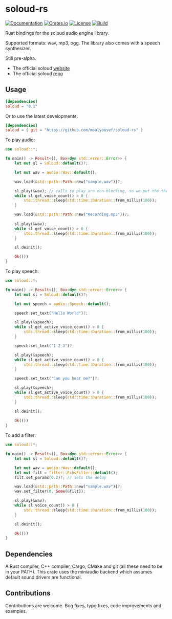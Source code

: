 # soloud-rs


[![Documentation](https://docs.rs/soloud/badge.svg)](https://docs.rs/soloud)
[![Crates.io](https://img.shields.io/crates/v/soloud.svg)](https://crates.io/crates/soloud)
[![License](https://img.shields.io/crates/l/soloud.svg)](https://github.com/MoAlyousef/soloud-rs/blob/master/LICENSE)
[![Build](https://github.com/MoAlyousef/soloud-rs/workflows/Build/badge.svg)](https://github.com/MoAlyousef/soloud-rs/actions)

Rust bindings for the soloud audio engine library.

Supported formats: wav, mp3, ogg. The library also comes with a speech synthesizer.

Still pre-alpha.

- The official soloud [website](https://sol.gfxile.net/soloud/index.html)
- The official soloud [repo](https://github.com/jarikomppa/soloud)

## Usage
```toml
[dependencies]
soloud = "0.1"
```

Or to use the latest developments:
```toml
[dependencies]
soloud = { git = "https://github.com/moalyousef/soloud-rs" }
```

To play audio:
```rust
use soloud::*;

fn main() -> Result<(), Box<dyn std::error::Error>> {
    let mut sl = Soloud::default()?;

    let mut wav = audio::Wav::default();

    wav.load(&std::path::Path::new("sample.wav"))?;

    sl.play(&wav); // calls to play are non-blocking, so we put the thread to sleep
    while sl.get_voice_count() > 0 {
        std::thread::sleep(std::time::Duration::from_millis(100));
    }

    wav.load(&std::path::Path::new("Recording.mp3"))?;
    
    sl.play(&wav);
    while sl.get_voice_count() > 0 {
        std::thread::sleep(std::time::Duration::from_millis(100));
    }

    sl.deinit();

    Ok(())
}
```

To play speech:
```rust
use soloud::*;

fn main() -> Result<(), Box<dyn std::error::Error>> {
    let mut sl = Soloud::default()?;

    let mut speech = audio::Speech::default();

    speech.set_text("Hello World")?;

    sl.play(&speech);
    while sl.get_active_voice_count() > 0 {
        std::thread::sleep(std::time::Duration::from_millis(100));
    }

    speech.set_text("1 2 3")?;

    sl.play(&speech);
    while sl.get_active_voice_count() > 0 {
        std::thread::sleep(std::time::Duration::from_millis(100));
    }

    speech.set_text("Can you hear me?")?;

    sl.play(&speech);
    while sl.get_active_voice_count() > 0 {
        std::thread::sleep(std::time::Duration::from_millis(100));
    }

    sl.deinit();
    
    Ok(())
}
```

To add a filter:
```rust
use soloud::*;

fn main() -> Result<(), Box<dyn std::error::Error>> {
    let mut sl = Soloud::default()?;

    let mut wav = audio::Wav::default();
    let mut filt = filter::EchoFilter::default();
    filt.set_params(0.2)?; // sets the delay

    wav.load(&std::path::Path::new("sample.wav"))?;
    wav.set_filter(0, Some(&filt));

    sl.play(&wav);
    while sl.voice_count() > 0 {
        std::thread::sleep(std::time::Duration::from_millis(100));
    }

    sl.deinit();

    Ok(())
}
```

## Dependencies
A Rust compiler, C++ compiler, Cargo, CMake and git (all these need to be in your PATH). This crate uses the miniaudio backend which assumes default sound drivers are functional.

## Contributions
Contributions are welcome. Bug fixes, typo fixes, code improvements and examples.
